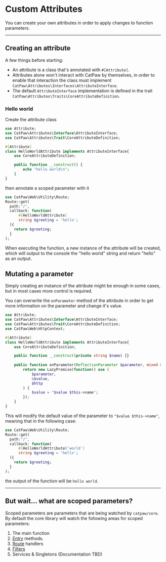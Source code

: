# Custom Attributes

You can create your own attributes in order to apply changes to function parameters.<br/>

---

## Creating an attribute

A few things before starting:<br/>

- An attribute is a class that's annotated with `#[Attribute]`.<br/>
- Attributes alone won't interact with CatPaw by themselves, in order to enable that interaction the class must
  implement `CatPaw\Attributes\Interfaces\AttributeInterface`.
- The default `AttributeInterface` implementation is defined in the
  trait `CatPaw\Attributes\Traits\CoreAttributeDefinition`.

### Hello world

Create the attribute class<br/>

```php
use Attribute;
use CatPaw\Attributes\Interface\AttributeInterface;
use CatPaw\Attributes\Trait\CoreAttributeDefinition;

#[Attribute]
class HelloWorldAttribute implements AttributeInterface{
    use CoreAttributeDefinition;

    public function __construct() {
        echo "hello world\n";
    }
}
```

then annotate a scoped parameter with it<br/>

```php
use CatPaw\Web\Utility\Route;
Route::get(
  path:"/",
  callback: function(
      #[HelloWorldAttribute]
      string $greeting = 'hello';
  ){
    return $greeting;
  }
);
```

When executing the function, a new instance of the attribute will be created, which will output to the console the "hello world" string and return "hello" as an output.

## Mutating a parameter

Simply creating an instance of the attribute might be enough in some cases, but in most cases more control is
required.<br/>

You can overwrite the `onParameter` method of the attribute in order to get more information on the parameter and change
it's value.<br/>

```php
use Attribute;
use CatPaw\Attributes\Interface\AttributeInterface;
use CatPaw\Attributes\Trait\CoreAttributeDefinition;
use CatPaw\Web\HttpContext;

#[Attribute]
class HelloWorldAttribute implements AttributeInterface{
    use CoreAttributeDefinition;

    public function __construct(private string $name) {}
    
    public function onParameter(ReflectionParameter $parameter, mixed &$value, false|HttpContext $http): Promise {
        return new LazyPromise(function() use (
            $parameter,
            &$value,
            $http
        ) {
            $value = "$value $this->name";
        });
    }
}
```

This will modify the default value of the parameter to `"$value $this->name"`, meaning that in the following case:

```php
use CatPaw\Web\Utility\Route;
Route::get(
  path:"/",
  callback: function(
      #[HelloWorldAttribute('world']
      string $greeting = 'hello';
  ){
    return $greeting;
  }
);
```

the output of the function will be `hello world`.


---

## But wait... what are scoped parameters?

Scoped parameters are parameters that are being watched by `catpaw/core`.<br/>
By default the core library will watch the following areas for scoped parameters:

1. The main function
2. [Entry](./5.Entry.md) methods.
3. [Route](./1.WebRouteHandlers.md) handlers
4. [Filters](./9.WebFilters.md)
5. Services & Singletons (Documentation TBD)
